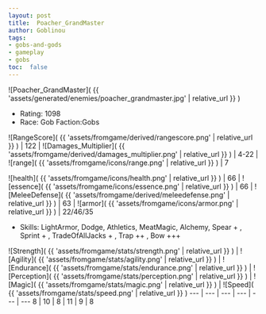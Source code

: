 ```yaml
---
layout: post
title:  Poacher_GrandMaster
author: Goblinou
tags:
- gobs-and-gods
- gameplay
- gobs
toc:  false
---
```


![Poacher_GrandMaster]( {{ 'assets/generated/enemies/poacher_grandmaster.jpg' | relative_url }} )
- Rating: 1098
- Race: Gob  Faction:Gobs

![RangeScore]( {{ 'assets/fromgame/derived/rangescore.png' | relative_url }} ) | 122 | ![Damages_Multiplier]( {{ 'assets/fromgame/derived/damages_multiplier.png' | relative_url }} ) | 4-22 | ![range]( {{ 'assets/fromgame/icons/range.png' | relative_url }} ) | 7


![health]( {{ 'assets/fromgame/icons/health.png' | relative_url }} ) | 66 | ![essence]( {{ 'assets/fromgame/icons/essence.png' | relative_url }} ) | 66 | ![MeleeDefense]( {{ 'assets/fromgame/derived/meleedefense.png' | relative_url }} ) | 63 | ![armor]( {{ 'assets/fromgame/icons/armor.png' | relative_url }} ) | 22/46/35

* Skills: LightArmor, Dodge, Athletics, MeatMagic, Alchemy, Spear + , Sprint + , TradeOfAllJacks + , Trap ++ , Bow +++ 

![Strength]( {{ 'assets/fromgame/stats/strength.png' | relative_url }} ) | ![Agility]( {{ 'assets/fromgame/stats/agility.png' | relative_url }} ) | ![Endurance]( {{ 'assets/fromgame/stats/endurance.png' | relative_url }} ) | ![Perception]( {{ 'assets/fromgame/stats/perception.png' | relative_url }} ) | ![Magic]( {{ 'assets/fromgame/stats/magic.png' | relative_url }} ) | ![Speed]( {{ 'assets/fromgame/stats/speed.png' | relative_url }} )
--- | --- | --- | --- | --- | ---
8 | 10 | 8 | 11 | 9 | 8
